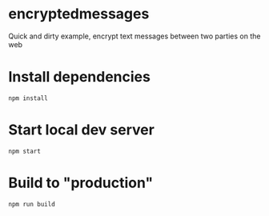 # encryptedmessages

Quick and dirty example, encrypt text messages between two parties on the web

# Install dependencies

`npm install`

# Start local dev server

`npm start`

# Build to "production"

`npm run build`
